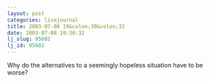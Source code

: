 ```yaml
---
layout: post
categories: livejournal
title: 2003-07-08 19&colon;30&colon;32
date: 2003-07-08 19:30:32
lj_slug: 95602
lj_id: 95602
---
```

Why do the alternatives to a seemingly hopeless situation have to be worse?
